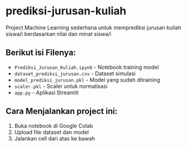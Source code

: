 # prediksi-jurusan-kuliah
Project Machine Learning sederhana untuk memprediksi jurusan kuliah siswa/i berdasarkan nilai dan minat siswa/i

## Berikut isi Filenya:
- `Prediksi_Jurusan_Kuliah.ipynb` - Notebook training model
- `dataset_prediksi_jurusan.csv` - Dataset simulasi
- `model_prediksi_jurusan.pkl` - Model yang sudah ditraining
- `scaler.pkl` - Scaler untuk normalisasi
- `app.py` - Aplikasi Streamlit 

## Cara Menjalankan project ini:
1. Buka notebook di Google Colab
2. Upload file dataset dan model
3. Jalankan cell dari atas ke bawah
